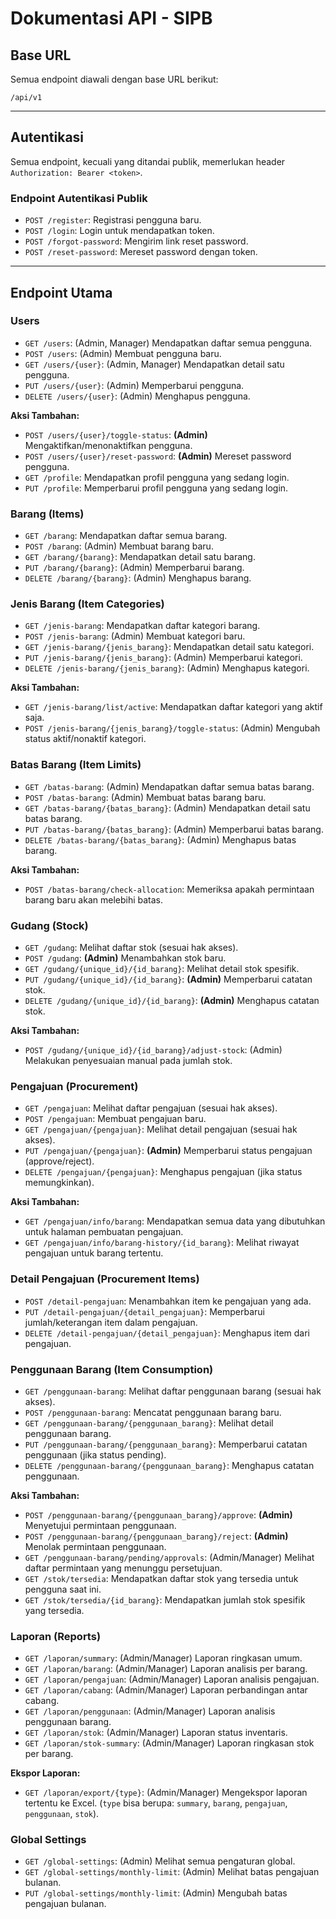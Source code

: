 # Dokumentasi API - SIPB

## Base URL
Semua endpoint diawali dengan base URL berikut:

```
/api/v1
```

---

## Autentikasi

Semua endpoint, kecuali yang ditandai publik, memerlukan header `Authorization: Bearer <token>`.

### Endpoint Autentikasi Publik
- `POST /register`: Registrasi pengguna baru.
- `POST /login`: Login untuk mendapatkan token.
- `POST /forgot-password`: Mengirim link reset password.
- `POST /reset-password`: Mereset password dengan token.

---

## Endpoint Utama

### Users
- `GET /users`: (Admin, Manager) Mendapatkan daftar semua pengguna.
- `POST /users`: (Admin) Membuat pengguna baru.
- `GET /users/{user}`: (Admin, Manager) Mendapatkan detail satu pengguna.
- `PUT /users/{user}`: (Admin) Memperbarui pengguna.
- `DELETE /users/{user}`: (Admin) Menghapus pengguna.

**Aksi Tambahan:**
- `POST /users/{user}/toggle-status`: **(Admin)** Mengaktifkan/menonaktifkan pengguna.
- `POST /users/{user}/reset-password`: **(Admin)** Mereset password pengguna.
- `GET /profile`: Mendapatkan profil pengguna yang sedang login.
- `PUT /profile`: Memperbarui profil pengguna yang sedang login.

### Barang (Items)
- `GET /barang`: Mendapatkan daftar semua barang.
- `POST /barang`: (Admin) Membuat barang baru.
- `GET /barang/{barang}`: Mendapatkan detail satu barang.
- `PUT /barang/{barang}`: (Admin) Memperbarui barang.
- `DELETE /barang/{barang}`: (Admin) Menghapus barang.

### Jenis Barang (Item Categories)
- `GET /jenis-barang`: Mendapatkan daftar kategori barang.
- `POST /jenis-barang`: (Admin) Membuat kategori baru.
- `GET /jenis-barang/{jenis_barang}`: Mendapatkan detail satu kategori.
- `PUT /jenis-barang/{jenis_barang}`: (Admin) Memperbarui kategori.
- `DELETE /jenis-barang/{jenis_barang}`: (Admin) Menghapus kategori.

**Aksi Tambahan:**
- `GET /jenis-barang/list/active`: Mendapatkan daftar kategori yang aktif saja.
- `POST /jenis-barang/{jenis_barang}/toggle-status`: (Admin) Mengubah status aktif/nonaktif kategori.

### Batas Barang (Item Limits)
- `GET /batas-barang`: (Admin) Mendapatkan daftar semua batas barang.
- `POST /batas-barang`: (Admin) Membuat batas barang baru.
- `GET /batas-barang/{batas_barang}`: (Admin) Mendapatkan detail satu batas barang.
- `PUT /batas-barang/{batas_barang}`: (Admin) Memperbarui batas barang.
- `DELETE /batas-barang/{batas_barang}`: (Admin) Menghapus batas barang.

**Aksi Tambahan:**
- `POST /batas-barang/check-allocation`: Memeriksa apakah permintaan barang baru akan melebihi batas.

### Gudang (Stock)
- `GET /gudang`: Melihat daftar stok (sesuai hak akses).
- `POST /gudang`: **(Admin)** Menambahkan stok baru.
- `GET /gudang/{unique_id}/{id_barang}`: Melihat detail stok spesifik.
- `PUT /gudang/{unique_id}/{id_barang}`: **(Admin)** Memperbarui catatan stok.
- `DELETE /gudang/{unique_id}/{id_barang}`: **(Admin)** Menghapus catatan stok.

**Aksi Tambahan:**
- `POST /gudang/{unique_id}/{id_barang}/adjust-stock`: (Admin) Melakukan penyesuaian manual pada jumlah stok.

### Pengajuan (Procurement)
- `GET /pengajuan`: Melihat daftar pengajuan (sesuai hak akses).
- `POST /pengajuan`: Membuat pengajuan baru.
- `GET /pengajuan/{pengajuan}`: Melihat detail pengajuan (sesuai hak akses).
- `PUT /pengajuan/{pengajuan}`: **(Admin)** Memperbarui status pengajuan (approve/reject).
- `DELETE /pengajuan/{pengajuan}`: Menghapus pengajuan (jika status memungkinkan).

**Aksi Tambahan:**
- `GET /pengajuan/info/barang`: Mendapatkan semua data yang dibutuhkan untuk halaman pembuatan pengajuan.
- `GET /pengajuan/info/barang-history/{id_barang}`: Melihat riwayat pengajuan untuk barang tertentu.

### Detail Pengajuan (Procurement Items)
- `POST /detail-pengajuan`: Menambahkan item ke pengajuan yang ada.
- `PUT /detail-pengajuan/{detail_pengajuan}`: Memperbarui jumlah/keterangan item dalam pengajuan.
- `DELETE /detail-pengajuan/{detail_pengajuan}`: Menghapus item dari pengajuan.

### Penggunaan Barang (Item Consumption)
- `GET /penggunaan-barang`: Melihat daftar penggunaan barang (sesuai hak akses).
- `POST /penggunaan-barang`: Mencatat penggunaan barang baru.
- `GET /penggunaan-barang/{penggunaan_barang}`: Melihat detail penggunaan barang.
- `PUT /penggunaan-barang/{penggunaan_barang}`: Memperbarui catatan penggunaan (jika status pending).
- `DELETE /penggunaan-barang/{penggunaan_barang}`: Menghapus catatan penggunaan.

**Aksi Tambahan:**
- `POST /penggunaan-barang/{penggunaan_barang}/approve`: **(Admin)** Menyetujui permintaan penggunaan.
- `POST /penggunaan-barang/{penggunaan_barang}/reject`: **(Admin)** Menolak permintaan penggunaan.
- `GET /penggunaan-barang/pending/approvals`: (Admin/Manager) Melihat daftar permintaan yang menunggu persetujuan.
- `GET /stok/tersedia`: Mendapatkan daftar stok yang tersedia untuk pengguna saat ini.
- `GET /stok/tersedia/{id_barang}`: Mendapatkan jumlah stok spesifik yang tersedia.

### Laporan (Reports)
- `GET /laporan/summary`: (Admin/Manager) Laporan ringkasan umum.
- `GET /laporan/barang`: (Admin/Manager) Laporan analisis per barang.
- `GET /laporan/pengajuan`: (Admin/Manager) Laporan analisis pengajuan.
- `GET /laporan/cabang`: (Admin/Manager) Laporan perbandingan antar cabang.
- `GET /laporan/penggunaan`: (Admin/Manager) Laporan analisis penggunaan barang.
- `GET /laporan/stok`: (Admin/Manager) Laporan status inventaris.
- `GET /laporan/stok-summary`: (Admin/Manager) Laporan ringkasan stok per barang.

**Ekspor Laporan:**
- `GET /laporan/export/{type}`: (Admin/Manager) Mengekspor laporan tertentu ke Excel. (`type` bisa berupa: `summary`, `barang`, `pengajuan`, `penggunaan`, `stok`).

### Global Settings
- `GET /global-settings`: (Admin) Melihat semua pengaturan global.
- `GET /global-settings/monthly-limit`: (Admin) Melihat batas pengajuan bulanan.
- `PUT /global-settings/monthly-limit`: (Admin) Mengubah batas pengajuan bulanan.